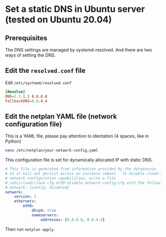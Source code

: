 # Set a static DNS in Ubuntu server (tested on Ubuntu 20.04)

## Prerequisites

The DNS settings are managed by systemd-resolved. And there are two ways of setting the DNS.

## Edit the ```resolved.conf``` file

Edit ```/etc/systemd/resolved.conf```
```conf
[Resolve]
DNS=1.1.1.1 8.8.8.8
FallbackDNS=8.8.4.4
```

## Edit the netplan YAML file (network configuration file)

This is a YAML file, please pay attention to identation (4 spaces, like in Python)

```bash
nano /etc/netplan/your-network-config.yaml
```

This configuration file is set for dynamically allocated IP with static DNS.

```yaml
# This file is generated from information provided by the datasource.  Changes
# to it will not persist across an instance reboot.  To disable cloud-init's
# network configuration capabilities, write a file
# /etc/cloud/cloud.cfg.d/99-disable-network-config.cfg with the following:
# network: {config: disabled}
network:
    version: 2
    ethernets:
        eth0:
            dhcp4: true
            nameservers:
                addresses: [8.8.8.8, 8.8.4.4]
```

Then run ```netplan apply```.
